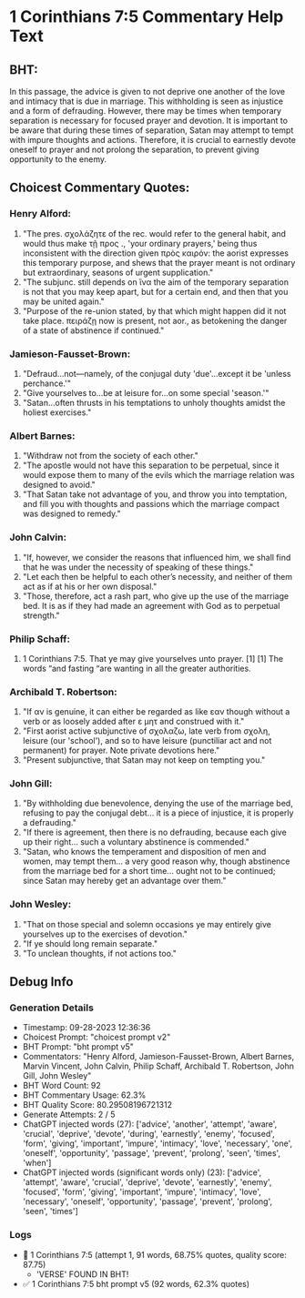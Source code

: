 # 1 Corinthians 7:5 Commentary Help Text

## BHT:
In this passage, the advice is given to not deprive one another of the love and intimacy that is due in marriage. This withholding is seen as injustice and a form of defrauding. However, there may be times when temporary separation is necessary for focused prayer and devotion. It is important to be aware that during these times of separation, Satan may attempt to tempt with impure thoughts and actions. Therefore, it is crucial to earnestly devote oneself to prayer and not prolong the separation, to prevent giving opportunity to the enemy.

## Choicest Commentary Quotes:
### Henry Alford:
1. "The pres. σχολάζητε of the rec. would refer to the general habit, and would thus make τῇ προς ., 'your ordinary prayers,' being thus inconsistent with the direction given πρὸς καιρόν: the aorist expresses this temporary purpose, and shews that the prayer meant is not ordinary but extraordinary, seasons of urgent supplication."
2. "The subjunc. still depends on ἵνα the aim of the temporary separation is not that you may keep apart, but for a certain end, and then that you may be united again."
3. "Purpose of the re-union stated, by that which might happen did it not take place. πειράζῃ now is present, not aor., as betokening the danger of a state of abstinence if continued."

### Jamieson-Fausset-Brown:
1. "Defraud...not—namely, of the conjugal duty 'due'...except it be 'unless perchance.'"
2. "Give yourselves to...be at leisure for...on some special 'season.'"
3. "Satan...often thrusts in his temptations to unholy thoughts amidst the holiest exercises."

### Albert Barnes:
1. "Withdraw not from the society of each other." 
2. "The apostle would not have this separation to be perpetual, since it would expose them to many of the evils which the marriage relation was designed to avoid."
3. "That Satan take not advantage of you, and throw you into temptation, and fill you with thoughts and passions which the marriage compact was designed to remedy."

### John Calvin:
1. "If, however, we consider the reasons that influenced him, we shall find that he was under the necessity of speaking of these things."
2. "Let each then be helpful to each other’s necessity, and neither of them act as if at his or her own disposal."
3. "Those, therefore, act a rash part, who give up the use of the marriage bed. It is as if they had made an agreement with God as to perpetual strength."

### Philip Schaff:
1. 1 Corinthians 7:5.  That ye may give yourselves unto prayer. [1]
	 [1] The words “and fasting “are wanting in all the greater authorities.
	

### Archibald T. Robertson:
1. "If αν is genuine, it can either be regarded as like εαν though without a verb or as loosely added after ε μητ and construed with it." 
2. "First aorist active subjunctive of σχολαζω, late verb from σχολη, leisure (our 'school'), and so to have leisure (punctiliar act and not permanent) for prayer. Note private devotions here." 
3. "Present subjunctive, that Satan may not keep on tempting you."

### John Gill:
1. "By withholding due benevolence, denying the use of the marriage bed, refusing to pay the conjugal debt... it is a piece of injustice, it is properly a defrauding."
2. "If there is agreement, then there is no defrauding, because each give up their right... such a voluntary abstinence is commended."
3. "Satan, who knows the temperament and disposition of men and women, may tempt them... a very good reason why, though abstinence from the marriage bed for a short time... ought not to be continued; since Satan may hereby get an advantage over them."

### John Wesley:
1. "That on those special and solemn occasions ye may entirely give yourselves up to the exercises of devotion."
2. "If ye should long remain separate."
3. "To unclean thoughts, if not actions too."


## Debug Info
### Generation Details
- Timestamp: 09-28-2023 12:36:36
- Choicest Prompt: "choicest prompt v2"
- BHT Prompt: "bht prompt v5"
- Commentators: "Henry Alford, Jamieson-Fausset-Brown, Albert Barnes, Marvin Vincent, John Calvin, Philip Schaff, Archibald T. Robertson, John Gill, John Wesley"
- BHT Word Count: 92
- BHT Commentary Usage: 62.3%
- BHT Quality Score: 80.29508196721312
- Generate Attempts: 2 / 5
- ChatGPT injected words (27):
	['advice', 'another', 'attempt', 'aware', 'crucial', 'deprive', 'devote', 'during', 'earnestly', 'enemy', 'focused', 'form', 'giving', 'important', 'impure', 'intimacy', 'love', 'necessary', 'one', 'oneself', 'opportunity', 'passage', 'prevent', 'prolong', 'seen', 'times', 'when']
- ChatGPT injected words (significant words only) (23):
	['advice', 'attempt', 'aware', 'crucial', 'deprive', 'devote', 'earnestly', 'enemy', 'focused', 'form', 'giving', 'important', 'impure', 'intimacy', 'love', 'necessary', 'oneself', 'opportunity', 'passage', 'prevent', 'prolong', 'seen', 'times']

### Logs
- 🔄 1 Corinthians 7:5 (attempt 1, 91 words, 68.75% quotes, quality score: 87.75) 
	- 'VERSE' FOUND IN BHT!
- ✅ 1 Corinthians 7:5 bht prompt v5 (92 words, 62.3% quotes)